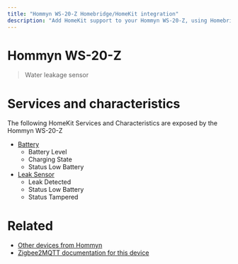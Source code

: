 ```yaml
---
title: "Hommyn WS-20-Z Homebridge/HomeKit integration"
description: "Add HomeKit support to your Hommyn WS-20-Z, using Homebridge, Zigbee2MQTT and homebridge-z2m."
---
```

<!---
This file has been GENERATED using src/docgen/docgen.ts
DO NOT EDIT THIS FILE MANUALLY!
-->
# Hommyn WS-20-Z
> Water leakage sensor


# Services and characteristics
The following HomeKit Services and Characteristics are exposed by
the Hommyn WS-20-Z

* [Battery](../../battery.md)
  * Battery Level
  * Charging State
  * Status Low Battery
* [Leak Sensor](../../sensors.md)
  * Leak Detected
  * Status Low Battery
  * Status Tampered


# Related
* [Other devices from Hommyn](../index.md#hommyn)
* [Zigbee2MQTT documentation for this device](https://www.zigbee2mqtt.io/devices/WS-20-Z.html)